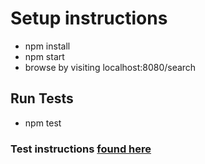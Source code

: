 # Setup instructions
- npm install
- npm start
- browse by visiting localhost:8080/search

## Run Tests
- npm test

### Test instructions [found here](https://github.com/tctc91/zoopla-test/tree/master/instructions)
